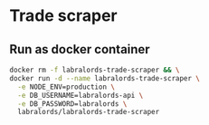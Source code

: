 # Trade scraper

## Run as docker container

```sh
docker rm -f labralords-trade-scraper && \
docker run -d --name labralords-trade-scraper \
  -e NODE_ENV=production \
  -e DB_USERNAME=labralords-api \
  -e DB_PASSWORD=labralords \
  labralords/labralords-trade-scraper
```
